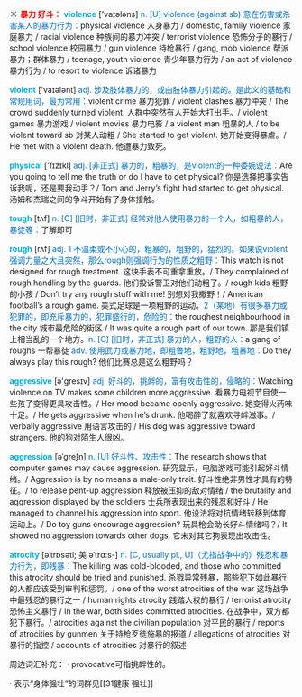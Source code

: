 ☀ <font color="red">**暴力 好斗：**</font>
<font color="sky blue">**violence**</font> ['vaɪələns] 
<font color="#0070c0">n. [U] violence (against sb) 意在伤害或杀害某人的暴力行为：</font>physical violence 人身暴力 / domestic, family violence 家庭暴力 / racial violence 种族间的暴力冲突 / terrorist violence 恐怖分子的暴行 / school violence 校园暴力 / gun violence 持枪暴行 / gang, mob violence 帮派暴力；群体暴力 / teenage, youth violence 青少年暴力行为 / an act of violence 暴力行为 / to resort to violence 诉诸暴力

<font color="sky blue">**violent**</font> ['vaɪələnt] 
<font color="#0070c0">adj. 涉及肢体暴力的，或由肢体暴力引起的。是此义的基础和常规用词，最为常用：</font>violent crime 暴力犯罪 / violent clashes 暴力冲突 / The crowd suddenly turned violent. 人群中突然有人开始大打出手。/ violent games 暴力游戏 / violent movies 暴力电影 / a violent man 粗暴的人 / to be violent toward sb 对某人动粗 / She started to get violent. 她开始变得暴虐。/ He met with a violent death. 他遭暴力致死。

<font color="sky blue">**physical**</font> ['fɪzɪkl] 
<font color="#0070c0">adj. [非正式] 暴力的，粗暴的，是violent的一种委婉说法：</font>Are you going to tell me the truth or do I have to get physical? 你是选择把事实告诉我呢，还是要我动手？/ Tom and Jerry’s fight had started to get physical. 汤姆和杰瑞之间的争斗开始有了身体接触。

<font color="sky blue">**tough**</font> [tʌf] 
<font color="#0070c0">n. [C] [旧时，非正式] 经常对他人使用暴力的一个人，如粗暴的人，暴徒等：</font>了解即可

<font color="sky blue">**rough**</font> [rʌf] 
<font color="#0070c0">adj. 1 不温柔或不小心的，粗暴的，粗野的，猛烈的。如果说violent强调力量之大且突然，那么rough则强调行为的性质之粗野：</font>This watch is not designed for rough treatment. 这块手表不可重拿重放。/ They complained of rough handling by the guards. 他们投诉警卫对他们动粗了。/ rough kids 粗野的小孩 / Don’t try any rough stuff with me! 别想对我撒野！/ American football’s a rough game. 美式足球是一项粗野的运动。<font color="#0070c0">2（某地）有很多暴力或犯罪的，即充斥暴力的，犯罪盛行的，危险的：</font>the roughest neighbourhood in the city 城市最危险的街区 / It was quite a rough part of our town. 那是我们镇上相当乱的一个地方。<font color="#0070c0">n. [C] [旧时，非正式] 暴力的人，粗野的人：</font>a gang of roughs 一帮暴徒 <font color="#0070c0">adv. 使用武力或暴力地，即粗鲁地，粗野地，粗暴地：</font>Do they always play this rough? 他们比赛总是这么粗野吗？

<font color="sky blue">**aggressive**</font> [ə'ɡresɪv] 
<font color="#0070c0">adj. 好斗的，挑衅的，富有攻击性的，侵略的：</font>Watching violence on TV makes some children more aggressive. 看暴力电视节目使一些孩子变得更具攻击性。/ Her mood became openly aggressive. 她变得火药味十足。/ He gets aggressive when he’s drunk. 他喝醉了就喜欢寻衅滋事。/ verbally aggressive 用语言攻击的 / His dog was aggressive toward strangers. 他的狗对陌生人很凶。
           
<font color="sky blue">**aggression**</font> [əˈgreʃn]
<font color="#0070c0">n. [U] 好斗性、攻击性：</font>The research shows that computer games may cause aggression. 研究显示，电脑游戏可能引起好斗情绪。/ Aggression is by no means a male-only trait. 好斗性绝非男性才具有的特征。/ to release pent-up aggression 释放被压抑的敌对情绪 / the brutality and aggression displayed by the soldiers 士兵所表现出来的残忍和好斗 / He managed to channel his aggression into sport. 他设法将对抗情绪转移到体育运动上。/ Do toy guns encourage aggression? 玩具枪会助长好斗情绪吗？/ It showed no aggression towards other dogs. 它未对其它狗表现出攻击性。           

<font color="sky blue">**atrocity**</font> [əˈtrɒsəti; 美 əˈtrɑ:s-]
<font color="#0070c0">n. [C, usually pl., U]（尤指战争中的）残忍和暴力行为，即残暴：</font>The killing was cold-blooded, and those who committed this atrocity should be tried and punished. 杀戮异常残暴，那些犯下如此暴行的人都应该受到审判和惩罚。/ one of the worst atrocities of the war 这场战争中最残忍的暴行之一 / human rights atrocity 践踏人权的暴行 / terrorist atrocity 恐怖主义暴行 / In the war, both sides committed atrocities. 在战争中，双方都犯下暴行。/ atrocities against the civilian population 对平民的暴行 / reports of atrocities by gunmen 关于持枪歹徒施暴的报道 / allegations of atrocities 对暴行的指控 / accounts of atrocities 对暴行的叙述

周边词汇补充：
· provocative可指挑衅性的。

· 表示“身体强壮”的词群见[[31健康 强壮]]
